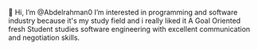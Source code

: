  👋 Hi, I’m @Abdelrahman0
I’m interested in programming and software industry because it's my study field and i really liked it
A Goal Oriented fresh Student studies software engineering with excellent communication and negotiation skills.

